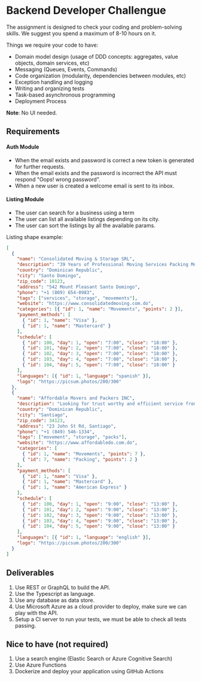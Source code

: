 # Backend Developer Challengue

The assignment is designed to check your coding and problem-solving skills. We suggest you spend a maximum of 8-10 hours on it.

Things we require your code to have:

- Domain model design (usage of DDD concepts: aggregates, value objects, domain services, etc)
- Messaging (Queues, Events, Commands)
- Code organization (modularity, dependencies between modules, etc)
- Exception handling and logging
- Writing and organizing tests
- Task-based asynchronous programming
- Deployment Process

**Note**: No UI needed.

## Requirements

#### Auth Module

- When the email exists and password is correct a new token is generated for further requests.
- When the email exists and the password is incorrect the API must respond "Oops! wrong password".
- When a new user is created a welcome email is sent to its inbox.

#### Listing Module

- The user can search for a business using a term
- The user can list all available listings depending on its city.
- The user can sort the listings by all the available params.

Listing shape example:

```json
[
  {
    "name": "Consolidated Moving & Storage SRL",
    "description": "39 Years of Professional Moving Services Packing Moving Storage Local & Long Distance Fully Licensed & Insured WSIB Certified Guaranteed Competitive Quotations",
    "country": "Dominican Republic",
    "city": "Santo Domingo",
    "zip_code": 10123,
    "address": "542 Mount Pleasant Santo Domingo",
    "phone": "+1 (809) 654-0983",
    "tags": ["services", "storage", "movements"],
    "website": "https://www.consolidatedmoving.com.do",
    "categories": [{ "id": 1, "name": "Movements", "points": 2 }],
    "payment_methods": [
      { "id": 1, "name": "Visa" },
      { "id": 1, "name": "Mastercard" }
    ],
    "schedule": [
      { "id": 100, "day": 1, "open": "7:00", "close": "18:00" },
      { "id": 101, "day": 2, "open": "7:00", "close": "18:00" },
      { "id": 102, "day": 3, "open": "7:00", "close": "18:00" },
      { "id": 103, "day": 4, "open": "7:00", "close": "18:00" },
      { "id": 104, "day": 5, "open": "7:00", "close": "18:00" }
    ],
    "languages": [{ "id": 1, "language": "spanish" }],
    "logo": "https://picsum.photos/200/300"
  },
  {
    "name": "Affordable Movers and Packers INC",
    "description": "Looking for trust worthy and efficient service from local movers? You won’t be disappointed by our team of Affordable Movers! With the help of our professional movers, you will be ensured of an efficient relocation.",
    "country": "Dominican Republic",
    "city": "Santiago",
    "zip_code": 34123,
    "address": "23 John St Rd, Santiago",
    "phone": "+1 (849) 546-1334",
    "tags": ["movement", "storage", "packs"],
    "website": "https://www.affordabledo.com.do",
    "categories": [
      { "id": 1, "name": "Movements", "points": 7 },
      { "id": 7, "name": "Packing", "points": 2 }
    ],
    "payment_methods": [
      { "id": 1, "name": "Visa" },
      { "id": 1, "name": "Mastercard" },
      { "id": 1, "name": "American Express" }
    ],
    "schedule": [
      { "id": 100, "day": 1, "open": "9:00", "close": "13:00" },
      { "id": 101, "day": 2, "open": "9:00", "close": "13:00" },
      { "id": 102, "day": 3, "open": "9:00", "close": "13:00" },
      { "id": 103, "day": 4, "open": "9:00", "close": "13:00" },
      { "id": 104, "day": 5, "open": "9:00", "close": "13:00" }
    ],
    "languages": [{ "id": 1, "language": "english" }],
    "logo": "https://picsum.photos/200/300"
  }
]
```

## Deliverables

1. Use REST or GraphQL to build the API.
2. Use the Typescript as language.
3. Use any database as data store.
4. Use Microsoft Azure as a cloud provider to deploy, make sure we can play with the API.
5. Setup a CI server to run your tests, we must be able to check all tests passing.

## Nice to have (not required)

1. Use a search engine (Elastic Search or Azure Cognitive Search)
2. Use Azure Functions
3. Dockerize and deploy your application using GitHub Actions
